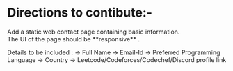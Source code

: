 

<h1>Directions to contibute:-</h1>


<p>Add a static web contact page containing basic information.
  <br>
The UI of the page should be **responsive** .</p>


Details to be included :
-> Full Name
-> Email-Id
-> Preferred Programming Language
-> Country
-> Leetcode/Codeforces/Codechef/Discord profile link
